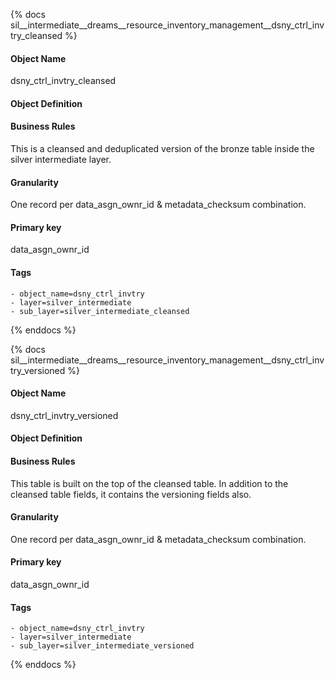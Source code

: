{% docs sil__intermediate__dreams__resource_inventory_management__dsny_ctrl_invtry_cleansed %}

#### Object Name
dsny_ctrl_invtry_cleansed

#### Object Definition


#### Business Rules
This is a cleansed and deduplicated version of the bronze table inside the silver intermediate layer.

#### Granularity
One record per data_asgn_ownr_id & metadata_checksum combination.

#### Primary key
data_asgn_ownr_id

#### Tags
    - object_name=dsny_ctrl_invtry
    - layer=silver_intermediate
    - sub_layer=silver_intermediate_cleansed

{% enddocs %}

{% docs sil__intermediate__dreams__resource_inventory_management__dsny_ctrl_invtry_versioned %}

#### Object Name
dsny_ctrl_invtry_versioned

#### Object Definition


#### Business Rules
This table is built on the top of the cleansed table. In addition to the cleansed table fields, it contains the versioning fields also.

#### Granularity
One record per data_asgn_ownr_id & metadata_checksum combination.

#### Primary key
data_asgn_ownr_id

#### Tags
    - object_name=dsny_ctrl_invtry
    - layer=silver_intermediate
    - sub_layer=silver_intermediate_versioned

{% enddocs %}